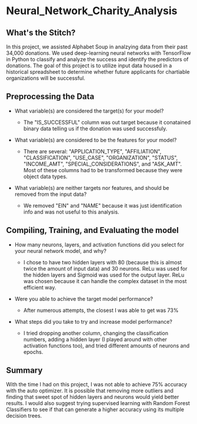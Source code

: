 # Neural_Network_Charity_Analysis

## What's the Stitch?
In this project, we assisted Alphabet Soup in analzying data from their past 34,000 donations. We used deep-learning neural networks with TensorFlow in Python to classify and analyze the success and identify the predictors of donations. The goal of this project is to utilize input data housed in a historical spreadsheet to determine whether future applicants for chartiable organizations will be successful.


## Preprocessing the Data

- What variable(s) are considered the target(s) for your model?
  - The "IS_SUCCESSFUL" column was out target because it conatained binary data telling us if the donation was used successfuly.

- What variable(s) are considered to be the features for your model?
  - There are several: "APPLICATION_TYPE", "AFFILIATION", "CLASSIFICATION", "USE_CASE", "ORGANIZATION", "STATUS", "INCOME_AMT", "SPECIAL_CONSIDERATIONS", and "ASK_AMT". Most of these columns had to be transformed because they were object data types.

- What variable(s) are neither targets nor features, and should be removed from the input data?
  - We removed "EIN" and "NAME" because it was just identification info and was not useful to this analysis.


## Compiling, Training, and Evaluating the model

- How many neurons, layers, and activation functions did you select for your neural network model, and why?
  - I chose to have two hidden layers with 80 (because this is almost twice the amount of input data) and 30 neurons. ReLu was used for the hidden layers and Sigmoid was used for the output layer. ReLu was chosen because it can handle the complex dataset in the most efficient way.

- Were you able to achieve the target model performance?
  - After numerous attempts, the closest I was able to get was 73%

- What steps did you take to try and increase model performance?
  - I tried dropping another column, changing the classification numbers, adding a hidden layer (I played around with other activation functions too), and tried different amounts of neurons and epochs.
  
## Summary
With the time I had on this project, I was not able to achieve 75% accuracy with the auto optimizer. It is possible that removing more outliers and finding that sweet spot of hidden layers and neurons would yield better results. I would also suggest trying supervised learning with Random Forest Classifiers to see if that can generate a higher accuracy using its multiple decision trees.


